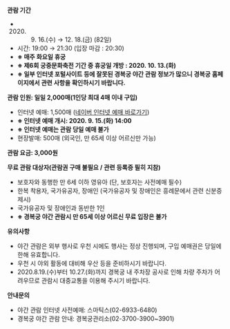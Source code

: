 **관람 기간**  
- 2020. 9. 16.(수) → 12. 18.(금) (82일)
- 시간: 19:00 → 21:30 (입장 마감 : 20:30)
- **※ 매주 화요일 휴궁**
- **※ 제6회 궁중문화축전 기간 중 휴궁일 개방 : 2020. 10. 13.(화)**
- **※ 일부 인터넷 포털사이트 등에 잘못된 경복궁 야간 관람 정보가 많으니 경복궁 홈페이지에서 관련 사항을 확인하시기 바랍니다.**

**관람 인원: 일일 2,000매(1인당 최대 4매 이내 구입)**
- 인터넷 예매: 1,500매 ([네이버 인터넷 예매 바로가기](https://booking.naver.com/booking/5/bizes/397393/items/3552930))
- **※ 인터넷 예매 개시: 2020. 9. 15.(화) 14:00**
- **※ 인터넷 예매는 관람 당일 예매 불가**
- 현장발매: 500매 (외국인, 만 65세 이상 어르신만 가능)

**관람 요금: 3,000원**

**무료 관람 대상자(관람권 구매 불필요 / 관련 등록증 필히 지참)**
- 보호자와 동행한 만 6세 이하 영유아 (단, 보호자는 사전예매 필수)
- 한복 착용자, 국가유공자, 장애인 (국가유공자 및 장애인은 흥례문에서 관련 신분증 제시)
- 국가유공자 및 장애인과 동반한 1인
- **※ 경복궁 야간 관람시 만 65세 이상 어르신 무료 입장은 불가**

**유의사항**
- 야간 관람은 외부 행사로 우천 시에도 행사는 정상 진행되며, 구입 예매권은 당일에 한해 유효합니다.
- 우천 시 야외 활동에 대비해 우산 등을 준비하시기 바랍니다.
- 2020.8.19.(수)부터 10.27.(화)까지 경복궁 내 주차장 공사로 인해 차량 주차가 어려우므로 관람시 대중교통을 이용해 주시기 바랍니다.

**안내문의**
- 야간 관람 인터넷 사전예매: 스마틱스(02-6933-6480)
- 경복궁 야간 관람 안내: 경복궁관리소(02-3700-3900~3901)
